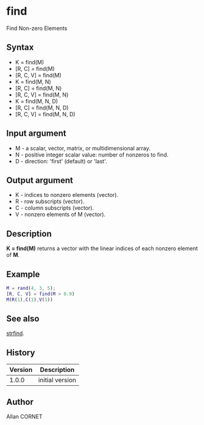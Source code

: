 

# find

Find Non-zero Elements

## Syntax

- K = find(M)
- [R, C] = find(M)
- [R, C, V] = find(M)
- K = find(M, N)
- [R, C] = find(M, N)
- [R, C, V] = find(M, N)
- K = find(M, N, D)
- [R, C] = find(M, N, D)
- [R, C, V] = find(M, N, D)

## Input argument

 - M - a scalar, vector, matrix, or multidimensional array.
 - N - positive integer scalar value: number of nonzeros to find.
 - D - direction: 'first' (default) or 'last'.

## Output argument

 - K - indices to nonzero elements (vector).
 - R - row subscripts (vector).
 - C - column subscripts (vector).
 - V - nonzero elements of M (vector).

## Description


  <p><b>K = find(M)</b> returns a vector with the linear indices of each nonzero element of <b>M</b>.</p>


## Example

```matlab
M = rand(4, 3, 5);
[R, C, V] = find(M > 0.9)
M(R(1),C(1),V(1))
```

## See also

[strfind](../string/strfind.md).
## History

|Version|Description|
|------|------|
|1.0.0|initial version|


## Author

Allan CORNET



